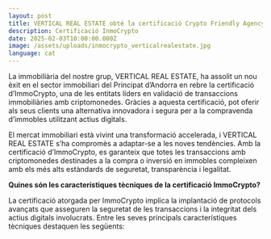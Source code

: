 ```yaml
---
layout: post
title: VERTICAL REAL ESTATE obté la certificació Crypto Friendly Agency
description: Certificació InmoCrypto
date: 2025-02-03T10:00:00.000Z
image: /assets/uploads/inmocrypto_verticalrealestate.jpg
language: cat
---
```

La immobiliària del nostre grup, VERTICAL REAL ESTATE, ha assolit un nou èxit en el sector immobiliari del Principat d’Andorra en rebre la certificació d’ImmoCrypto, una de les entitats líders en validació de transaccions immobiliàries amb criptomonedes. Gràcies a aquesta certificació, pot oferir als seus clients una alternativa innovadora i segura per a la compravenda d’immobles utilitzant actius digitals.

El mercat immobiliari està vivint una transformació accelerada, i VERTICAL REAL ESTATE s’ha compromès a adaptar-se a les noves tendències. Amb la certificació d’ImmoCrypto, es garanteix que totes les transaccions amb criptomonedes destinades a la compra o inversió en immobles compleixen amb els més alts estàndards de seguretat, transparència i legalitat.

**Quines són les característiques tècniques de la certificació ImmoCrypto?**

La certificació atorgada per ImmoCrypto implica la implantació de protocols avançats que asseguren la seguretat de les transaccions i la integritat dels actius digitals involucrats. Entre les seves principals característiques tècniques destaquen les següents:

